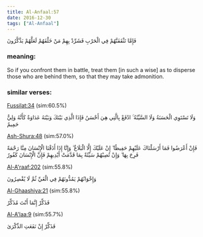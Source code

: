 ```yaml
---
title: Al-Anfaal:57
date: 2016-12-30
tags: ["Al-Anfaal"]
---
```

فَإِمَّا تَثْقَفَنَّهُمْ فِي الْحَرْبِ فَشَرِّدْ بِهِمْ مَنْ خَلْفَهُمْ لَعَلَّهُمْ يَذَّكَّرُونَ
### meaning: 
So if you confront them in battle, treat them [in such a wise] as to disperse those who are behind them, so that they may take admonition.
### similar verses: 

[Fussilat:34](/41/34) (sim:60.5%)

وَلَا تَسْتَوِي الْحَسَنَةُ وَلَا السَّيِّئَةُ ۚ ادْفَعْ بِالَّتِي هِيَ أَحْسَنُ فَإِذَا الَّذِي بَيْنَكَ وَبَيْنَهُ عَدَاوَةٌ كَأَنَّهُ وَلِيٌّ حَمِيمٌ

[Ash-Shura:48](/42/48) (sim:57.0%)

فَإِنْ أَعْرَضُوا فَمَا أَرْسَلْنَاكَ عَلَيْهِمْ حَفِيظًا ۖ إِنْ عَلَيْكَ إِلَّا الْبَلَاغُ ۗ وَإِنَّا إِذَا أَذَقْنَا الْإِنْسَانَ مِنَّا رَحْمَةً فَرِحَ بِهَا ۖ وَإِنْ تُصِبْهُمْ سَيِّئَةٌ بِمَا قَدَّمَتْ أَيْدِيهِمْ فَإِنَّ الْإِنْسَانَ كَفُورٌ

[Al-A'raaf:202](/7/202) (sim:55.8%)

وَإِخْوَانُهُمْ يَمُدُّونَهُمْ فِي الْغَيِّ ثُمَّ لَا يُقْصِرُونَ

[Al-Ghaashiya:21](/88/21) (sim:55.8%)

فَذَكِّرْ إِنَّمَا أَنْتَ مُذَكِّرٌ

[Al-A'laa:9](/87/9) (sim:55.7%)

فَذَكِّرْ إِنْ نَفَعَتِ الذِّكْرَىٰ
